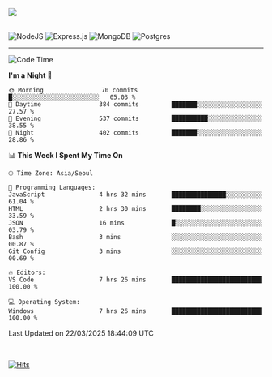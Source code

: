 ![](https://github-readme-stats.vercel.app/api?username=hqnseung&theme=dark&show_icons=true&hide_border=false&include_all_commits=false&count_private=true) <br/><br/>

![NodeJS](https://img.shields.io/badge/node.js-6DA55F?style=for-the-badge&logo=node.js&logoColor=white) 
![Express.js](https://img.shields.io/badge/express.js-%23404d59.svg?style=for-the-badge&logo=express&logoColor=%2361DAFB) ![MongoDB](https://img.shields.io/badge/MongoDB-%234ea94b.svg?style=for-the-badge&logo=mongodb&logoColor=white) ![Postgres](https://img.shields.io/badge/postgres-%23316192.svg?style=for-the-badge&logo=postgresql&logoColor=white)

---


<!--START_SECTION:waka-->
![Code Time](http://img.shields.io/badge/Code%20Time-263%20hrs%2050%20mins-blue)

**I'm a Night 🦉** 

```text
🌞 Morning                70 commits          █░░░░░░░░░░░░░░░░░░░░░░░░   05.03 % 
🌆 Daytime                384 commits         ███████░░░░░░░░░░░░░░░░░░   27.57 % 
🌃 Evening                537 commits         ██████████░░░░░░░░░░░░░░░   38.55 % 
🌙 Night                  402 commits         ███████░░░░░░░░░░░░░░░░░░   28.86 % 
```


📊 **This Week I Spent My Time On** 

```text
🕑︎ Time Zone: Asia/Seoul

💬 Programming Languages: 
JavaScript               4 hrs 32 mins       ███████████████░░░░░░░░░░   61.04 % 
HTML                     2 hrs 30 mins       ████████░░░░░░░░░░░░░░░░░   33.59 % 
JSON                     16 mins             █░░░░░░░░░░░░░░░░░░░░░░░░   03.79 % 
Bash                     3 mins              ░░░░░░░░░░░░░░░░░░░░░░░░░   00.87 % 
Git Config               3 mins              ░░░░░░░░░░░░░░░░░░░░░░░░░   00.69 % 

🔥 Editors: 
VS Code                  7 hrs 26 mins       █████████████████████████   100.00 % 

💻 Operating System: 
Windows                  7 hrs 26 mins       █████████████████████████   100.00 % 
```


 Last Updated on 22/03/2025 18:44:09 UTC
<!--END_SECTION:waka-->

<br>

[![Hits](https://hits.seeyoufarm.com/api/count/incr/badge.svg?url=https%3A%2F%2Fgithub.com%2Fhqnseung&count_bg=%2379C83D&title_bg=%23555555&icon=&icon_color=%23E7E7E7&title=hits&edge_flat=false)](https://hits.seeyoufarm.com)
